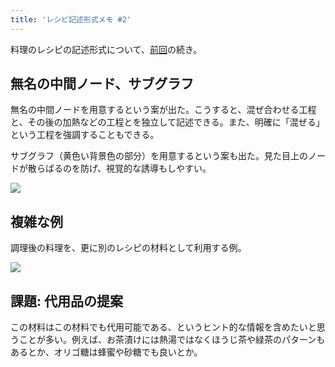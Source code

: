 ```yaml
---
title: 'レシピ記述形式メモ #2'
---
```

料理のレシピの記述形式について、[前回](https://r7kamura.com/articles/2022-05-13-mermaid-recipe-memo)の続き。

無名の中間ノード、サブグラフ
--------------

無名の中間ノードを用意するという案が出た。こうすると、混ぜ合わせる工程と、その後の加熱などの工程とを独立して記述できる。また、明確に「混ぜる」という工程を強調することもできる。

サブグラフ（黄色い背景色の部分）を用意するという案も出た。見た目上のノードが散らばるのを防げ、視覚的な誘導もしやすい。

![](https://lh3.googleusercontent.com/zRZ2qAqtjxHUKqUQjxkQQZDhldQ0WgtFM6ECCw645xfO5evoXeWHsQFEg-B9oAI-efwZH0cjfUnRdl15kuvAWEAVtJ2hRv3jWA6GEcpHE8KYKgzt9EfNQU4tFdgS_Ck2R3UWntKMQa8ZJe0vfWuDsdXePnN0EVMclXjXy0ReueKL8ctL8hJwNfff-p-A)

複雑な例
----

調理後の料理を、更に別のレシピの材料として利用する例。

![](https://lh3.googleusercontent.com/6IgfHd22RviVKtvDtX8d3j6t0BzRsu2nFdKFA5QGqN8H_84rYI4LxShVha4fNjESpcizbMxcPn-kgCQWE_0lJkG53DslSwtvSmn6_9RYZWGA-3Kf9EULbyeRySteC_Sfwjq4ieJzqhPDvySApw0fsOLiglSr1t0XMOViPsoTlAOUxP-JJF6SiMehXQoU)

課題: 代用品の提案
----------

この材料はこの材料でも代用可能である、というヒント的な情報を含めたいと思うことが多い。例えば、お茶漬けには熱湯ではなくほうじ茶や緑茶のパターンもあるとか、オリゴ糖は蜂蜜や砂糖でも良いとか。
